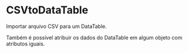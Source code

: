 # CSVtoDataTable
Importar arquivo CSV para um DataTable.

Também é possível atribuir os dados do DataTable em algum objeto com atributos iguais.
